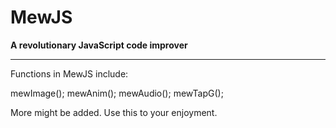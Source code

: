 # MewJS
**A revolutionary JavaScript code improver**
<hr>
Functions in MewJS include:

mewImage();
mewAnim();
mewAudio();
mewTapG();

More might be added. Use this to your enjoyment.
